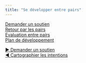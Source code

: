 ```yaml
---
title: "Se développer entre pairs"
---
```



  <dt><a href="ask-for-help.html">Demander un soutien</a></dt>
  <dd></dd>

  <dt><a href="peer-feedback.html">Retour par les pairs</a></dt>
  <dd></dd>

  <dt><a href="peer-review.html">Evaluation entre pairs</a></dt>
  <dd></dd>

  <dt><a href="development-plan.html">Plan de développement</a></dt>
  <dd></dd>


[&#9654; Demander un soutien](ask-for-help.html)<br/>[&#9664; Cartographier les intentions](driver-mapping.html)

